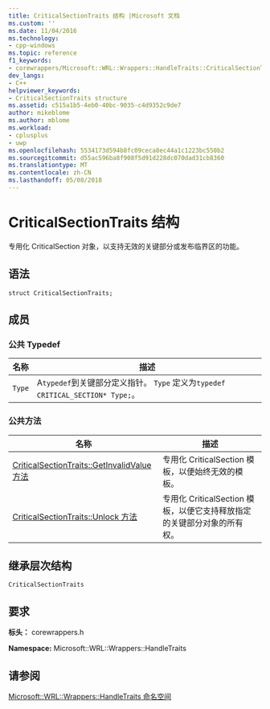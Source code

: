 ```yaml
---
title: CriticalSectionTraits 结构 |Microsoft 文档
ms.custom: ''
ms.date: 11/04/2016
ms.technology:
- cpp-windows
ms.topic: reference
f1_keywords:
- corewrappers/Microsoft::WRL::Wrappers::HandleTraits::CriticalSectionTraits
dev_langs:
- C++
helpviewer_keywords:
- CriticalSectionTraits structure
ms.assetid: c515a1b5-4eb0-40bc-9035-c4d9352c9de7
author: mikeblome
ms.author: mblome
ms.workload:
- cplusplus
- uwp
ms.openlocfilehash: 5534173d594b8fc09ceca8ec44a1c1223bc550b2
ms.sourcegitcommit: d55ac596ba8f908f5d91d228dc070dad31cb8360
ms.translationtype: MT
ms.contentlocale: zh-CN
ms.lasthandoff: 05/08/2018
---
```

# <a name="criticalsectiontraits-structure"></a>CriticalSectionTraits 结构
专用化 CriticalSection 对象，以支持无效的关键部分或发布临界区的功能。  
  
## <a name="syntax"></a>语法  
  
```  
struct CriticalSectionTraits;  
```  
  
## <a name="members"></a>成员  
  
### <a name="public-typedefs"></a>公共 Typedef  
  
|名称|描述|  
|----------|-----------------|  
|`Type`|A`typedef`到关键部分定义指针。 `Type` 定义为`typedef CRITICAL_SECTION* Type;`。|  
  
### <a name="public-methods"></a>公共方法  
  
|名称|描述|  
|----------|-----------------|  
|[CriticalSectionTraits::GetInvalidValue 方法](../windows/criticalsectiontraits-getinvalidvalue-method.md)|专用化 CriticalSection 模板，以便始终无效的模板。|  
|[CriticalSectionTraits::Unlock 方法](../windows/criticalsectiontraits-unlock-method.md)|专用化 CriticalSection 模板，以便它支持释放指定的关键部分对象的所有权。|  
  
## <a name="inheritance-hierarchy"></a>继承层次结构  
 `CriticalSectionTraits`  
  
## <a name="requirements"></a>要求  
 **标头：** corewrappers.h  
  
 **Namespace:** Microsoft::WRL::Wrappers::HandleTraits  
  
## <a name="see-also"></a>请参阅  
 [Microsoft::WRL::Wrappers::HandleTraits 命名空间](../windows/microsoft-wrl-wrappers-handletraits-namespace.md)